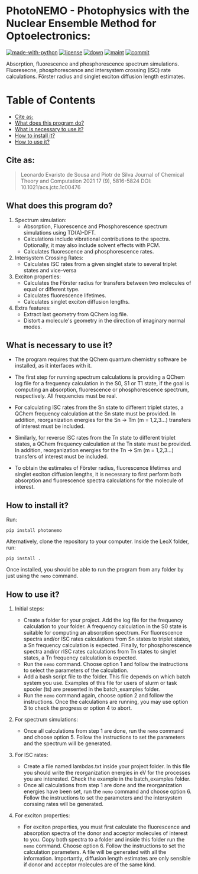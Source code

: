 # PhotoNEMO - Photophysics with the Nuclear Ensemble Method for Optoelectronics:

[![made-with-python](https://img.shields.io/badge/Made%20with-Python-1f425f.svg)](https://www.python.org/)
[![license](https://img.shields.io/github/license/LeonardoESousa/PhotoNEMO?style=plastic)]()
[![down](https://img.shields.io/github/downloads/LeonardoESousa/PhotoNEMO/total?style=plastic)]()
[![maint](https://img.shields.io/maintenance/yes/2021)]()
[![commit](https://img.shields.io/github/last-commit/LeonardoESousa/PhotoNEMO?style=plastic)]()


Absorption, fluorescence and phosphorescence spectrum simulations. Fluoresecne, phosphorescence and intersystem crossing (ISC) rate calculations. Förster radius and singlet exciton diffusion length estimates. 

Table of Contents
=================
<!--ts-->
* [Cite as:](#cite-as)
* [What does this program do?](#what-does-this-program-do)
* [What is necessary to use it?](#what-is-necessary-to-use-it)
* [How to install it?](#how-to-install-it)
* [How to use it?](#how-to-use-it)
   
<!--te-->

## Cite as:

> Leonardo Evaristo de Sousa and Piotr de Silva
Journal of Chemical Theory and Computation 2021 17 (9), 5816-5824
DOI: 10.1021/acs.jctc.1c00476


## What does this program do?

1.  Spectrum simulation:
    - Absorption, Fluorescence and Phosphorescence spectrum simulations using TD(A)-DFT.
    - Calculations include vibrational contributions to the spectra. Optionally, it may also include solvent effects with PCM.
    - Calculates fluorescence and phosphorescence rates.
2.  Intersystem Crossing Rates:
    - Calculates ISC rates from a given singlet state to several triplet states and vice-versa 
2.  Exciton properties:   
    - Calculates the Förster radius for transfers between two molecules of equal or different type.
    - Calculates fluorescence lifetimes.
    - Calculates singlet exciton diffusion lengths.
3.  Extra features:
    - Extract last geometry from QChem log file.
    - Distort a molecule's geometry in the direction of imaginary normal modes.

## What is necessary to use it?

 -  The program requires that the QChem quantum chemistry software be installed, as it interfaces with it.

 -  The first step for running spectrum calculations is providing a QChem log file for a frequency calculation in the S0, S1 or T1 state, if the goal is computing an absorption, fluorescence or phosphorescence spectrum, respectively. All frequencies must be real.  

 -  For calculating ISC rates from the Sn state to different triplet states, a QChem frequency calculation at the Sn state must be provided. In addition, reorganization energies for the Sn -> Tm (m = 1,2,3...) transfers of interest must be included.

 -  Similarly, for reverse ISC rates from the Tn state to different triplet states, a QChem frequency calculation at the Tn state must be provided. In addition, reorganization energies for the Tn -> Sm (m = 1,2,3...) transfers of interest must be included. 
 
 -  To obtain the estimates of Förster radius, fluorescence lifetimes and singlet exciton diffusion lengths, it is necessary to first perform both absorption and fluorescence spectra calculations for the molecule of interest.

## How to install it?

Run:

`pip install photonemo`

Alternatively, clone the repository to your computer. Inside the LeoX folder, run:

`pip install .`

Once installed, you should be able to run the program from any folder by just using the `nemo` command.

## How to use it?

1. Initial steps:
    - Create a folder for your project. Add the log file for the frequency calculation to your folder. A frequency calculation in the S0 state is suitable for computing an absorption spectrum. For fluorescence spectra and/or ISC rates calculations from Sn states to triplet states, a Sn frequency calculation is expected. Finally, for phosphorescence spectra and/or rISC rates calculations from Tn states to singlet states, a Tn frequency calculation is expected.   
    - Run the `nemo` command. Choose option 1 and follow the instructions to select the parameters of the calculation.
    - Add a bash script file to the folder. This file depends on which batch system you use. Examples of this file for users of slurm or task spooler (ts) are presented in the batch_examples folder.
    - Run the `nemo` command again, choose option 2 and follow the instructions. Once the calculations are running, you may use option 3 to check the progress or option 4 to abort.

2. For spectrum simulations:
    - Once all calculations from step 1 are done, run the `nemo` command and choose option 5. Follow the instructions to set the parameters and the spectrum will be generated.

3. For ISC rates:
    - Create a file named lambdas.txt inside your project folder. In this file you should write the reorganization energies in eV for the processes you are interested. Check the example in the batch_examples folder.   
    - Once all calculations from step 1 are done and the reorganization energies have been set, run the `nemo` command and choose option 6. Follow the instructions to set the parameters and the intersystem corssing rates will be generated.

4. For exciton properties:
    - For exciton properties, you must first calculate the fluorescence and absorption spectra of the donor and acceptor molecules of interest to you. Copy both spectra to a folder and inside this folder run the `nemo` command. Choose option 6. Follow the instructions to set the calculation parameters. A file will be generated with all the information. Importantly, diffusion length estimates are only sensible if donor and acceptor molecules are of the same kind.

